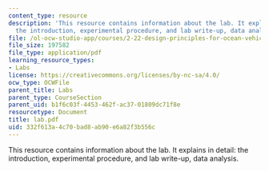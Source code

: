 ```yaml
---
content_type: resource
description: 'This resource contains information about the lab. It explains in detail:
  the introduction, experimental procedure, and lab write-up, data analysis.'
file: /ol-ocw-studio-app/courses/2-22-design-principles-for-ocean-vehicles-13-42-spring-2005/332f613a4c70bad8ab90e6a82f3b556c_lab.pdf
file_size: 197582
file_type: application/pdf
learning_resource_types:
- Labs
license: https://creativecommons.org/licenses/by-nc-sa/4.0/
ocw_type: OCWFile
parent_title: Labs
parent_type: CourseSection
parent_uid: b1f6c03f-4453-462f-ac37-01809dc71f8e
resourcetype: Document
title: lab.pdf
uid: 332f613a-4c70-bad8-ab90-e6a82f3b556c
---
```

This resource contains information about the lab. It explains in detail: the introduction, experimental procedure, and lab write-up, data analysis.